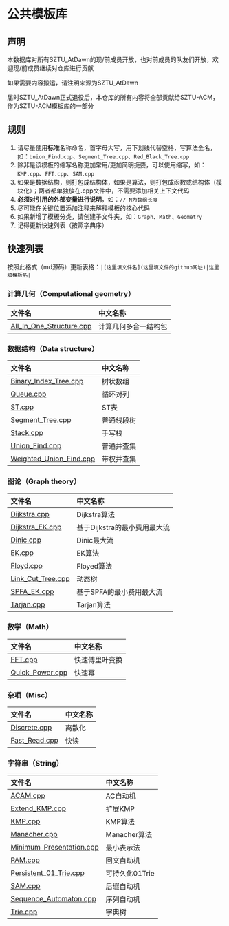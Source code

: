 # 公共模板库
## 声明
本数据库对所有SZTU_AtDawn的现/前成员开放，也对前成员的队友们开放，欢迎现/前成员继续对仓库进行贡献

如果需要内容搬运，请注明来源为SZTU_AtDawn

届时SZTU_AtDawn正式退役后，本仓库的所有内容将全部贡献给SZTU-ACM，作为SZTU-ACM模板库的一部分
## 规则
1. 请尽量使用**标准**名称命名，首字母大写，用下划线代替空格，写算法全名，如：`Union_Find.cpp`、`Segment_Tree.cpp`、`Red_Black_Tree.cpp`
2. 除非是该模板的缩写名称更加常用/更加简明扼要，可以使用缩写，如：`KMP.cpp`、`FFT.cpp`、`SAM.cpp`
3. 如果是数据结构，则打包成结构体，如果是算法，则打包成函数或结构体（模块化）；两者都单独放在.cpp文件中，不需要添加相关上下文代码
4. **必须对引用的外部变量进行说明**，如：`// N为数组长度`
5. 尽可能在关键位置添加注释来解释模板的核心代码
6. 如果新增了模板分类，请创建子文件夹，如：`Graph`、`Math`、`Geometry`
7. 记得更新快速列表（按照字典序）
## 快速列表
按照此格式（md源码）更新表格：`|[这里填文件名](这里填文件的github网址)|这里填模板名|`
### 计算几何（Computational geometry）
|文件名|中文名称|
|:----|:----|
|[All_In_One_Structure.cpp](https://github.com/SZTU-AtDawn/Template/blob/main/Computational%20geometry/All_In_One_Structure.cpp)|计算几何多合一结构包|
### 数据结构（Data structure）
|文件名|中文名称|
|:----|:----|
|[Binary_Index_Tree.cpp](https://github.com/SZTU-AtDawn/Template/blob/main/Data%20structure/Binary_Index_Tree.cpp)|树状数组|
|[Queue.cpp](https://github.com/SZTU-AtDawn/Template/blob/main/Data%20structure/Queue.cpp)|循环对列|
|[ST.cpp](https://github.com/SZTU-AtDawn/Template/blob/main/Data%20structure/ST.cpp)|ST表|
|[Segment_Tree.cpp](https://github.com/SZTU-AtDawn/Template/blob/main/Data%20structure/Segment_Tree.cpp)|普通线段树|
|[Stack.cpp](https://github.com/SZTU-AtDawn/Template/blob/main/Data%20structure/Stack.cpp)|手写栈|
|[Union_Find.cpp](https://github.com/SZTU-AtDawn/Template/blob/main/Data%20structure/Union_Find.cpp)|普通并查集|
|[Weighted_Union_Find.cpp](https://github.com/SZTU-AtDawn/Template/blob/main/Data%20structure/Weighted_Union_Find.cpp)|带权并查集|
### 图论（Graph theory）
|文件名|中文名称|
|:----|:----|
|[Dijkstra.cpp](https://github.com/SZTU-AtDawn/Template/blob/main/Graph%20theory/Dijkstra.cpp)|Dijkstra算法|
|[Dijkstra_EK.cpp](https://github.com/SZTU-AtDawn/Template/blob/main/Graph%20theory/Dijkstra_EK.cpp)|基于Dijkstra的最小费用最大流|
|[Dinic.cpp](https://github.com/SZTU-AtDawn/Template/blob/main/Graph%20theory/Dinic.cpp)|Dinic最大流|
|[EK.cpp](https://github.com/SZTU-AtDawn/Template/blob/main/Graph%20theory/EK.cpp)|EK算法|
|[Floyd.cpp](https://github.com/SZTU-AtDawn/Template/blob/main/Graph%20theory/Floyed.cpp)|Floyed算法|
|[Link_Cut_Tree.cpp](https://github.com/SZTU-AtDawn/Template/blob/main/Graph%20theory/Link_Cut_Tree.cpp)|动态树|
|[SPFA_EK.cpp](https://github.com/SZTU-AtDawn/Template/blob/main/Graph%20theory/SPFA_EK.cpp)|基于SPFA的最小费用最大流|
|[Tarjan.cpp](https://github.com/SZTU-AtDawn/Template/blob/main/Graph%20theory/Tarjan.cpp)|Tarjan算法|
### 数学（Math）
|文件名|中文名称|
|:----|:----|
|[FFT.cpp](https://github.com/SZTU-AtDawn/Template/blob/main/Math/FFT.cpp)|快速傅里叶变换|
|[Quick_Power.cpp](https://github.com/SZTU-AtDawn/Template/blob/main/Math/Quick_Power.cpp)|快速幂|
### 杂项（Misc）
|文件名|中文名称|
|:----|:----|
|[Discrete.cpp](https://github.com/SZTU-AtDawn/Template/blob/main/Misc/Discrete.cpp)|离散化|
|[Fast_Read.cpp](https://github.com/SZTU-AtDawn/Template/blob/main/Misc/Fast_Read.cpp)|快读|
### 字符串（String）
|文件名|中文名称|
|:----|:----|
|[ACAM.cpp](https://github.com/SZTU-AtDawn/Template/blob/main/String/ACAM.cpp)|AC自动机|
|[Extend_KMP.cpp](https://github.com/SZTU-AtDawn/Template/blob/main/String/Extend_KMP.cpp)|扩展KMP|
|[KMP.cpp](https://github.com/SZTU-AtDawn/Template/blob/main/String/KMP.cpp)|KMP算法|
|[Manacher.cpp](https://github.com/SZTU-AtDawn/Template/blob/main/String/Manacher.cpp)|Manacher算法|
|[Minimum_Presentation.cpp](https://github.com/SZTU-AtDawn/Template/blob/main/String/Minimum_Presentation.cpp)|最小表示法|
|[PAM.cpp](https://github.com/SZTU-AtDawn/Template/blob/main/String/PAM.cpp)|回文自动机|
|[Persistent_01_Trie.cpp](https://github.com/SZTU-AtDawn/Template/blob/main/String/Persistent_01_Trie.cpp)|可持久化01Trie|
|[SAM.cpp](https://github.com/SZTU-AtDawn/Template/blob/main/String/SAM.cpp)|后缀自动机|
|[Sequence_Automaton.cpp](https://github.com/SZTU-AtDawn/Template/blob/main/String/Sequence_Automaton.cpp)|序列自动机|
|[Trie.cpp](https://github.com/SZTU-AtDawn/Template/blob/main/String/Trie.cpp)|字典树|
